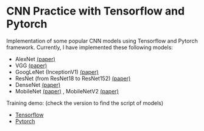 # CNN Practice with Tensorflow and Pytorch

Implementation of some popular CNN models using Tensorflow and Pytorch framework. Currently, I have implemented these following models:
- AlexNet [(paper)](https://proceedings.neurips.cc/paper/2012/file/c399862d3b9d6b76c8436e924a68c45b-Paper.pdf)
- VGG [(paper)](https://arxiv.org/abs/1409.1556v6)
- GoogLeNet (InceptionV1) [(paper)](https://arxiv.org/abs/1409.4842)
- ResNet (from ResNet18 to ResNet152) [(paper)](https://arxiv.org/abs/1512.03385)
- DenseNet [(paper)](https://arxiv.org/abs/1608.06993)
- MobileNet [(paper)]() , MobileNetV2 [(paper)](https://arxiv.org/abs/1801.04381)

Training demo: (check the version to find the script of models)
- [Tensorflow](https://www.kaggle.com/trngvhong/popular-cnn-architectures-tf-demos)
- [Pytorch](https://www.kaggle.com/trngvhong/popular-cnn-architectures-pytorch-demos) 
